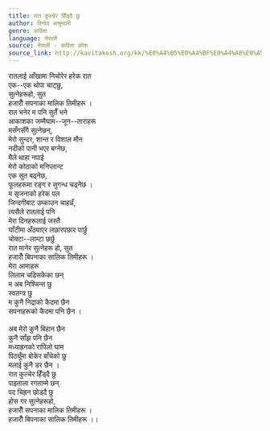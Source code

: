 ```yaml
---
title: रात कुल्चेर हिँड्दै छु
author: विनोद अश्रुमाली
genre: कविता
language: नेपाली
source: नेपाली - कविता कोश
source_link: http://kavitakosh.org/kk/%E0%A4%B5%E0%A4%BF%E0%A4%A8%E0%A5%8B%E0%A4%A6_%E0%A4%85%E0%A4%B6%E0%A5%8D%E0%A4%B0%E0%A5%81%E0%A4%AE%E0%A4%BE%E0%A4%B2%E0%A5%80
---
```


रातलाई आँखामा निचोरेर हरेक रात  
एक--एक थोपा चाट्छु,  
सुत्नेहरूहो, सुत  
हजारौँ सपनाका मालिक तिमीहरू ।  
रात भनेर म पनि सुतेँ भने  
आकाशका जम्मैघाम--जून--ताराहरू  
मसँगसँगै सुत्नेछन्,  
मेरो सुन्दर, शान्त र विशाल मौन  
नदीको पानी भएर बग्नेछ,  
मैले थाहा नपाई  
मेरो कोठाको मनिप्लान्ट  
एक सुत बढ्नेछ,  
फूलहरूमा रङ्ग र सुगन्ध चढ्नेछ ।  
म सृजनाको हरेक पल  
जिन्दगीबाट उम्काउन चाहन्नँ,  
त्यसैले रातलाई पनि  
मेरा दिनहरूलाई जस्तै  
घाँटीमा अँठ्याएर लछारपछार पार्छु  
चोक्टा--लाम्टा छर्छु  
रात मानेर सुत्नेहरू हो, सुत  
हजारौँ बिपनाका सालिक तिमीहरू ।  
मेरा आमाहरू  
लिलाम चढिसकेका छन्  
म अब निश्चिन्त छु  
स्वतन्त्र छु  
म कुनै निद्राको कैदमा छैन  
सपनाहरूको कैदमा पनि छैन ।  
   
अब मेरो कुनै बिहान छैन  
कुनै साँझ पनि छैन  
मध्याह्रनको रापिलो घाम  
पिठ्यूँमा बोकेर बाँचेको छु  
मलाई कुनै डर छैन ।  
रात कुल्चेर हिँड्दै छु  
पाइताला रगताम्मे छन्  
पद चिह्रन छोड्दै छु  
होस गर सुत्नेहरूहो,  
हजारौँ सपनाका मालिक तिमीहरू ।  
हजारौँ बिपनाका सालिक तिमीहरू ।।
